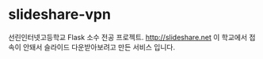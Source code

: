 # slideshare-vpn
선린인터넷고등학교 Flask 소수 전공 프로젝트.
<http://slideshare.net> 이 학교에서 접속이 안돼서 슬라이드 다운받아보려고 만든 서비스 입니다.
